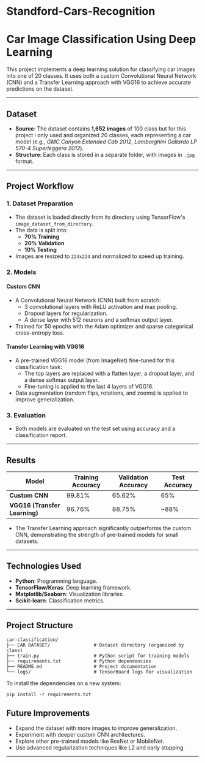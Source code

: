# Standford-Cars-Recognition
# **Car Image Classification Using Deep Learning**

This project implements a deep learning solution for classifying car images into one of 20 classes. It uses both a custom Convolutional Neural Network (CNN) and a Transfer Learning approach with VGG16 to achieve accurate predictions on the dataset.

---

## **Dataset**
- **Source**: The dataset contains **1,652 images** of 100 class but for this project i only used and organized 20 classes, each representing a car model (e.g., *GMC Canyon Extended Cab 2012*, *Lamborghini Gallardo LP 570-4 Superleggera 2012*).
- **Structure**: Each class is stored in a separate folder, with images in `.jpg` format.

---

## **Project Workflow**
### **1. Dataset Preparation**
- The dataset is loaded directly from its directory using TensorFlow's `image_dataset_from_directory`.
- The data is split into:
  - **70% Training**
  - **20% Validation**
  - **10% Testing**
- Images are resized to `224x224` and normalized to speed up training.

### **2. Models**
#### **Custom CNN**
- A Convolutional Neural Network (CNN) built from scratch:
  - 3 convolutional layers with ReLU activation and max pooling.
  - Dropout layers for regularization.
  - A dense layer with 512 neurons and a softmax output layer.
- Trained for 50 epochs with the Adam optimizer and sparse categorical cross-entropy loss.

#### **Transfer Learning with VGG16**
- A pre-trained VGG16 model (from ImageNet) fine-tuned for this classification task:
  - The top layers are replaced with a flatten layer, a dropout layer, and a dense softmax output layer.
  - Fine-tuning is applied to the last 4 layers of VGG16.
- Data augmentation (random flips, rotations, and zooms) is applied to improve generalization.

### **3. Evaluation**
- Both models are evaluated on the test set using accuracy and a classification report.

---

## **Results**
| **Model**              | **Training Accuracy** | **Validation Accuracy** | **Test Accuracy** |
|--------------------------|-----------------------|--------------------------|--------------------|
| **Custom CNN**           | 99.81%               | 65.62%                  | 65%               |
| **VGG16 (Transfer Learning)** | 96.76%               | 88.75%                  | ~88%              |

- The Transfer Learning approach significantly outperforms the custom CNN, demonstrating the strength of pre-trained models for small datasets.
---

## **Technologies Used**
- **Python**: Programming language.
- **TensorFlow/Keras**: Deep learning framework.
- **Matplotlib/Seaborn**: Visualization libraries.
- **Scikit-learn**: Classification metrics.

---
## **Project Structure**
```
car-classification/
├── CAR DATASET/                # Dataset directory (organized by class)
├── train.py                    # Python script for training models
├── requirements.txt            # Python dependencies
├── README.md                   # Project documentation
└── logs/                       # TensorBoard logs for visualization
```

To install the dependencies on a new system:
```
pip install -r requirements.txt
```

## **Future Improvements**
- Expand the dataset with more images to improve generalization.
- Experiment with deeper custom CNN architectures.
- Explore other pre-trained models like ResNet or MobileNet.
- Use advanced regularization techniques like L2 and early stopping.
---
